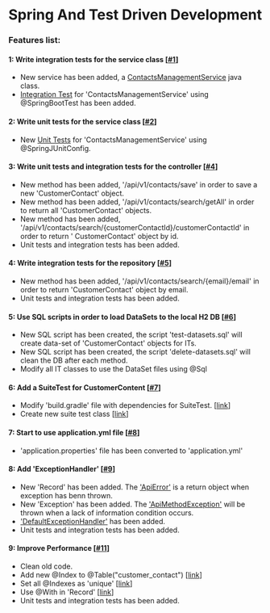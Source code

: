 # Spring And Test Driven Development

### Features list:

#### 1: Write integration tests for the service class [[#1](https://github.com/meirlustig1983/spring-and-test-driven-development/pull/1)]

* New service has been added,
  a [ContactsManagementService](https://github.com/meirlustig1983/spring-and-test-driven-development/blob/main/src/main/java/com/ml/springandtestdrivendevelopment/services/ContactsManagementService.java)
  java class.
* [Integration Test](https://github.com/meirlustig1983/spring-and-test-driven-development/blob/main/src/test/java/com/ml/springandtestdrivendevelopment/services/ContactsManagementServiceTest.java)
  for 'ContactsManagementService' using @SpringBootTest has been added.

#### 2: Write unit tests for the service class [[#2](https://github.com/meirlustig1983/spring-and-test-driven-development/pull/2)]

* New [Unit Tests](https://github.com/meirlustig1983/spring-and-test-driven-development/blob/main/src/test/java/com/ml/springandtestdrivendevelopment/services/ContactsManagementServiceUnitTest.java)
for 'ContactsManagementService' using @SpringJUnitConfig.

#### 3: Write unit tests and integration tests for the controller [[#4](https://github.com/meirlustig1983/spring-and-test-driven-development/pull/4)]

* New method has been added, '/api/v1/contacts/save' in order to save a new 'CustomerContact' object.
* New method has been added, '/api/v1/contacts/search/getAll' in order to return all 'CustomerContact' objects.
* New method has been added, '/api/v1/contacts/search/{customerContactId}/customerContactId' in order to return '
  CustomerContact' object by id.
* Unit tests and integration tests has been added.

#### 4: Write integration tests for the repository [[#5](https://github.com/meirlustig1983/spring-and-test-driven-development/pull/5)]

* New method has been added, '/api/v1/contacts/search/{email}/email' in order to return 'CustomerContact' object by
  email.
* Unit tests and integration tests has been added.

#### 5: Use SQL scripts in order to load DataSets to the local H2 DB [[#6](https://github.com/meirlustig1983/spring-and-test-driven-development/pull/6)]

* New SQL script has been created, the script 'test-datasets.sql' will create data-set of 'CustomerContact' objects
  for ITs.
* New SQL script has been created, the script 'delete-datasets.sql' will clean the DB after each method.
* Modify all IT classes to use the DataSet files using @Sql

#### 6: Add a SuiteTest for CustomerContent [[#7](https://github.com/meirlustig1983/spring-and-test-driven-development/pull/7)]

* Modify 'build.gradle' file with dependencies for
  SuiteTest. [[link](https://github.com/meirlustig1983/spring-and-test-driven-development/pull/7/files#diff-49a96e7eea8a94af862798a45174e6ac43eb4f8b4bd40759b5da63ba31ec3ef7R29)]
* Create new suite test
  class [[link](https://github.com/meirlustig1983/spring-and-test-driven-development/pull/7/files#diff-7b196dd5e5e6fa473e94bbe5d13833e3c06e700afd6f12927794c9da660b7122R1)]

#### 7: Start to use application.yml file [[#8](https://github.com/meirlustig1983/spring-and-test-driven-development/pull/8)]

* 'application.properties' file has been converted to 'application.yml'

#### 8: Add 'ExceptionHandler' [[#9](https://github.com/meirlustig1983/spring-and-test-driven-development/pull/9)]

* New 'Record' has been added. The ['ApiError'](https://github.com/meirlustig1983/spring-and-test-driven-development/pull/9/files#diff-f9e08e93418871579789755a3b47f9223e3e4090bda2306e37d223b688712270R1) is a return object when exception has benn thrown.
* New 'Exception' has been added. The ['ApiMethodException'](https://github.com/meirlustig1983/spring-and-test-driven-development/pull/9/files#diff-0c5da622f29bde94216012a0e1ab9669225620b52517f2594091ecc8eea71733R1) will be thrown when a lack of information condition occurs.
* ['DefaultExceptionHandler'](https://github.com/meirlustig1983/spring-and-test-driven-development/pull/9/files#diff-61376bb15e54d97ee062ac5aab7a266c70afe0f31448bf49596afa3dc13c7912R1) has been added.
* Unit tests and integration tests has been added.

#### 9: Improve Performance [[#11](https://github.com/meirlustig1983/spring-and-test-driven-development/pull/11)]

* Clean old code.
* Add new @Index to @Table("customer_contact") [[link](https://github.com/meirlustig1983/spring-and-test-driven-development/pull/11/files#diff-98c07a35ad1972afa552c71a64bb3b60d1ef733cf9951396d30fce543880c4cbR15)]
* Set all @Indexes as 'unique' [[link](https://github.com/meirlustig1983/spring-and-test-driven-development/pull/11/files#diff-98c07a35ad1972afa552c71a64bb3b60d1ef733cf9951396d30fce543880c4cbR15)]
* Use @With in 'Record' [[link](https://github.com/meirlustig1983/spring-and-test-driven-development/pull/11/files#diff-57329cf1fd7e1fe6c7cc9f16ee9e198e872f8ae04256176f4b8f1bddc228674fR9)]
* Unit tests and integration tests has been added.
